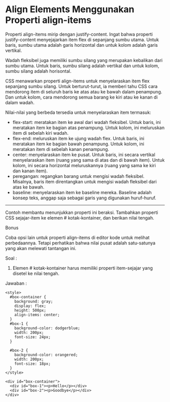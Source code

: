 # Align Elements Menggunakan Properti align-items

Properti align-items mirip dengan justify-content. Ingat bahwa properti justify-content menyejajarkan item flex di sepanjang sumbu utama. Untuk baris, sumbu utama adalah garis horizontal dan untuk kolom adalah garis vertikal.

Wadah fleksibel juga memiliki sumbu silang yang merupakan kebalikan dari sumbu utama. Untuk baris, sumbu silang adalah vertikal dan untuk kolom, sumbu silang adalah horisontal.

CSS menawarkan properti align-items untuk menyelaraskan item flex sepanjang sumbu silang. Untuk berturut-turut, ia memberi tahu CSS cara mendorong item di seluruh baris ke atas atau ke bawah dalam penampung. Dan untuk kolom, cara mendorong semua barang ke kiri atau ke kanan di dalam wadah.

Nilai-nilai yang berbeda tersedia untuk menyelaraskan item termasuk:

* flex-start: meratakan item ke awal dari wadah fleksibel. Untuk baris, ini meratakan item ke bagian atas penampung. Untuk kolom, ini meluruskan item di sebelah kiri wadah.
* flex-end: meluruskan item ke ujung wadah flex. Untuk baris, ini meratakan item ke bagian bawah penampung. Untuk kolom, ini meratakan item di sebelah kanan penampung.
* center: menyelaraskan item ke pusat. Untuk baris, ini secara vertikal menyelaraskan item \(ruang yang sama di atas dan di bawah item\). Untuk kolom, ini secara horizontal meluruskannya \(ruang yang sama ke kiri dan kanan item\).
* peregangan: regangkan barang untuk mengisi wadah fleksibel. Misalnya, baris item direntangkan untuk mengisi wadah fleksibel dari atas ke bawah.
* baseline: menyelaraskan item ke baseline mereka. Baseline adalah konsep teks, anggap saja sebagai garis yang digunakan huruf-huruf.

---

Contoh membantu menunjukkan properti ini beraksi. Tambahkan properti CSS sejajar-item ke elemen \# kotak-kontainer, dan berikan nilai tengah.

Bonus

Coba opsi lain untuk properti align-items di editor kode untuk melihat perbedaannya. Tetapi perhatikan bahwa nilai pusat adalah satu-satunya yang akan melewati tantangan ini.



Soal :

1. Elemen \# kotak-kontainer harus memiliki properti item-sejajar yang disetel ke nilai tengah.

Jawaban :

```
<style>
  #box-container {
    background: gray;
    display: flex;
    height: 500px;
    align-items: center;
  }
  #box-1 {
    background-color: dodgerblue;
    width: 200px;
    font-size: 24px;
  }

  #box-2 {
    background-color: orangered;
    width: 200px;
    font-size: 18px;
  }
</style>

<div id="box-container">
  <div id="box-1"><p>Hello</p></div>
  <div id="box-2"><p>Goodbye</p></div>
</div>
```



